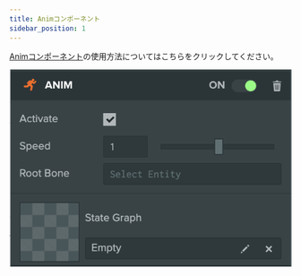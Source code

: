 ```yaml
---
title: Animコンポーネント
sidebar_position: 1
---
```


[Animコンポーネント][1]の使用方法についてはこちらをクリックしてください。

![New Anim Component][2]

[1]: /user-manual/scenes/components/anim/
[2]: /images/user-manual/anim/new_anim_component.png
